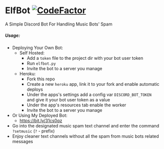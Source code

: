 # ElfBot [![CodeFactor](https://www.codefactor.io/repository/github/elfein7night/elfbot/badge)](https://www.codefactor.io/repository/github/elfein7night/elfbot)
A Simple Discord Bot For Handling Music Bots' Spam

##### Usage:
  - Deploying Your Own Bot:
    - Self Hosted:
      - Add a ```token``` file to the project dir with your bot user token
      - Run ```elfbot.py```
      - Invite the bot to a server you manage
    - Heroku:
      - Fork this repo
      - Create a new ```heroku``` app, link it to your fork and enable automatic deploys
      - Under the apps's settings add a config var ```DISCORD_BOT_TOKEN``` and give it your bot user token as a value
      - Under the app's resources tab enable the worker
      - Invite the bot to a server you manage
  - Or Using My Deployed Bot:
    - https://bit.ly/31cs0qz
  - Go into the designated music spam text channel and enter the command ```?setmusic``` (```?``` - prefix)
  - Enjoy cleaner text channels without all the spam from music bots related messages
